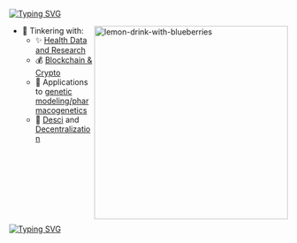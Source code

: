 [![Typing SVG](https://readme-typing-svg.demolab.com/?lines=🫐+Hi+I'm+Bloo+🫐)](https://git.io/typing-svg)

<img align="right" width="350" src="images/bloobs.png" alt="lemon-drink-with-blueberries"/>

- 🤔 Tinkering with:
  - ✨ [Health Data and Research](https://pbs.twimg.com/media/F81BIPsakAA9hA3?format=jpg&name=900x900)
  - 💰 [Blockchain & Crypto](https://pbs.twimg.com/media/GMCn-52WIAAQY8f?format=jpg&name=medium)
  - 🧬 Applications to [genetic modeling/pharmacogenetics](https://images3.memedroid.com/images/UPLOADED367/67ef9b129140e.webp)
  - 🫧 [Desci](https://img.bgstatic.com/multiLang/image/social/30896cb2d4288211dc525efc9b6de8121731715206330.jpeg) and [Decentralization](https://i.imgflip.com/1pk2po.jpg)



<br>
<br>
<br>
<br>
<br>
<br>
<br>

[![Typing SVG](https://readme-typing-svg.demolab.com/?lines=🫐+🫐+🫐+🫐+🫐+🫐+🫐+🫐+🫐+🫐+🫐+🫐+🫐+🫐+🫐+🫐+🫐+🫐+🫐+🫐)](https://git.io/typing-svg)
